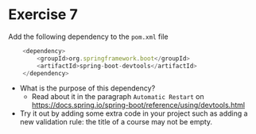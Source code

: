 # Exercise 7

Add the following dependency to the `pom.xml` file
```javascript
    <dependency>
        <groupId>org.springframework.boot</groupId>
        <artifactId>spring-boot-devtools</artifactId>
    </dependency>
```
- What is the purpose of this dependency?
  - Read about it in the paragraph `Automatic Restart` on https://docs.spring.io/spring-boot/reference/using/devtools.html
- Try it out by adding some extra code in your project such as adding a new validation rule: the title of a course may not be empty.